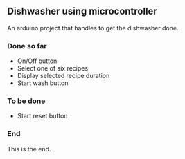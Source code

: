 ## Dishwasher using microcontroller
An arduino project that handles to get the dishwasher done.

### Done so far
* On/Off button
* Select one of six recipes
* Display selected recipe duration
* Start wash button

### To be done
* Start reset button

### End
This is the end.


